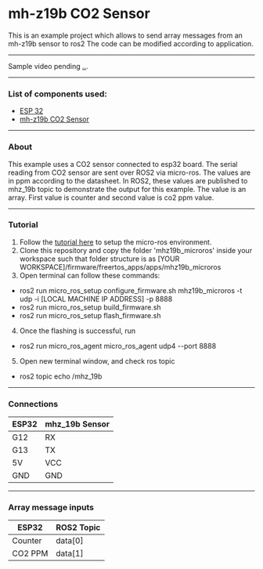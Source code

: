 # mh-z19b CO2 Sensor

This is an example project which allows to send array messages from an mh-z19b sensor to ros2
The code can be modified according to application.

------------

Sample video pending [..](.. "..").

------------

### List of components used:
- [ESP 32](https://www.az-delivery.de/en/products/esp32-developmentboard "ESP 32")
- [mh-z19b CO2 Sensor](https://www.winsen-sensor.com/d/files/infrared-gas-sensor/mh-z19b-co2-ver1_0.pdf "mh-z19b CO2 Sensor") 

------------

### About
This example uses a CO2 sensor connected to esp32 board. The serial reading from CO2 sensor are sent over ROS2 via micro-ros. The values are in ppm according to the datasheet.
In ROS2, these values are published to mhz_19b topic to demonstrate the output for this example. The value is an array. First value is counter and second value is co2 ppm value.

------------

### Tutorial
1. Follow the  [tutorial here](https://link.medium.com/pdmyDUIh9nb "tutorial here") to setup the micro-ros environment.
2. Clone this repository and copy the folder 'mhz19b_microros' inside your workspace such that folder structure is as  [YOUR WORKSPACE]/firmware/freertos_apps/apps/mhz19b_microros 
3. Open terminal can follow these commands:
- ros2 run micro_ros_setup configure_firmware.sh mhz19b_microros -t udp -i [LOCAL MACHINE IP ADDRESS] -p 8888
- ros2 run micro_ros_setup build_firmware.sh
- ros2 run micro_ros_setup flash_firmware.sh
4. Once the flashing is successful, run
- ros2 run micro_ros_agent micro_ros_agent udp4 --port 8888
5. Open new terminal window, and check ros topic
- ros2 topic echo /mhz_19b

------------

### Connections
|  ESP32  |  mhz_19b Sensor  |
|  ------------ |  ------------ |
|  G12  |  RX  |
|  G13  |  TX  |
|  5V  |  VCC  |
|  GND  |  GND  |

------------

### Array message inputs
|  ESP32  |  ROS2 Topic  |
|  ------------ |  ------------ |
|  Counter  |  data[0]  |
|  CO2 PPM  |  data[1]  |
